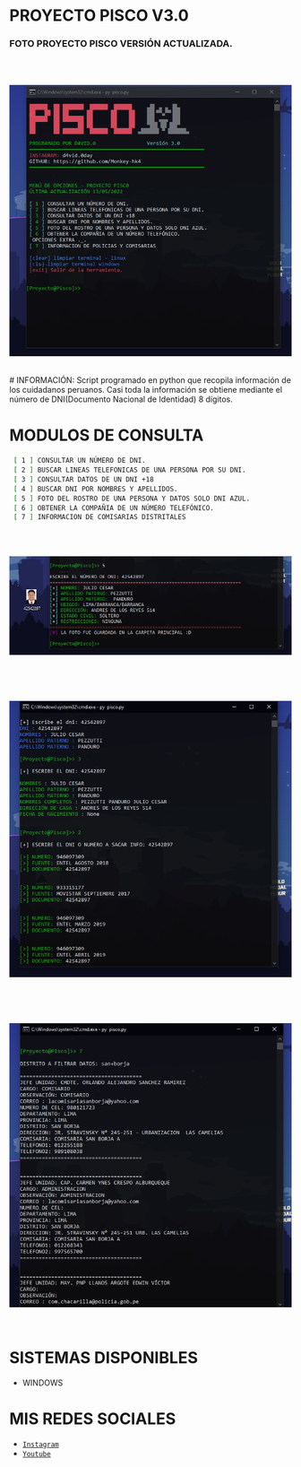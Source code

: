 # PROYECTO PISCO V3.0
<h3> FOTO PROYECTO PISCO VERSIÓN ACTUALIZADA. </h3>
<br/>
</br>
<p align="center">
<img src="https://github.com/Monkey-hk4/proyecto-pisco/blob/main/imagenes/foto_1.PNG" title="proyecto_pisco">
</p>
<br/>
# INFORMACIÓN:
Script programado en python que recopila información de los cuidadanos peruanos.
Casi toda la información se obtiene mediante el número de DNI(Documento Nacional de Identidad) 8 dígitos.

# MODULOS DE CONSULTA
```bash
 [ 1 ] CONSULTAR UN NÚMERO DE DNI.
 [ 2 ] BUSCAR LINEAS TELEFONICAS DE UNA PERSONA POR SU DNI.
 [ 3 ] CONSULTAR DATOS DE UN DNI +18
 [ 4 ] BUSCAR DNI POR NOMBRES Y APELLIDOS.
 [ 5 ] FOTO DEL ROSTRO DE UNA PERSONA Y DATOS SOLO DNI AZUL.
 [ 6 ] OBTENER LA COMPAÑIA DE UN NÚMERO TELEFÓNICO.
 [ 7 ] INFORMACION DE COMISARIAS DISTRITALES
```

<br/>
</br>
<p align="center">
<img src="https://github.com/Monkey-hk4/proyecto-pisco/blob/main/imagenes/foto_2.PNG" title="OPCIONES">
</p>
<br/>

<br/>
</br>
<p align="center">
<img src="https://github.com/Monkey-hk4/proyecto-pisco/blob/main/imagenes/foto_3.PNG" title="FOTO PERSONA">
</p>
<br/>

<br/>
</br>
<p align="center">
<img src="https://github.com/Monkey-hk4/proyecto-pisco/blob/main/imagenes/foto_4.PNG" title="FOTO PERSONA">
</p>
<br/>


# SISTEMAS DISPONIBLES
- WINDOWS

# MIS REDES SOCIALES 
- [`Instagram`](https://www.instagram.com/d4vid.0day/)
- [`Youtube`](https://www.youtube.com/channel/UCEWGSsk-U9GjCLQk9ng1fNQ)


